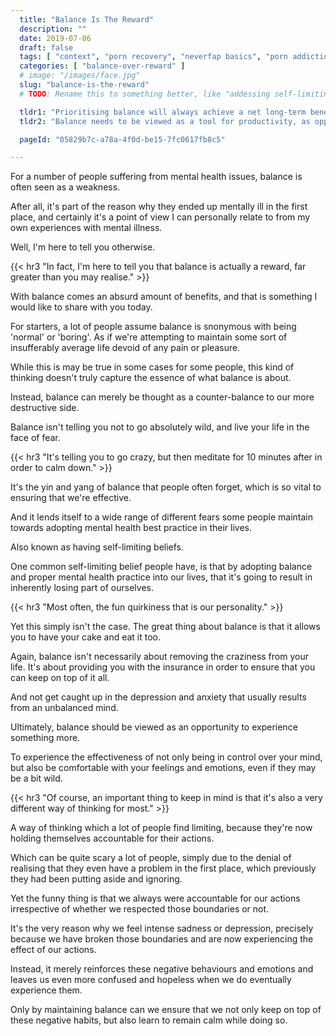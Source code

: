 ```yaml
---
  title: "Balance Is The Reward"
  description: ""
  date: 2019-07-06
  draft: false
  tags: [ "context", "porn recovery", "neverfap basics", "porn addiction", "addiction", "awareness", "nofap", "neverfap", "neverfap deluxe", "neverfap basics" ]
  categories: [ "balance-over-reward" ]
  # image: "/images/face.jpg"
  slug: "balance-is-the-reward"
  # TODO: Rename this to something better, like "addessing self-limiting beliefs towards balance"

  tldr1: "Prioritising balance will always achieve a net long-term benefit compared to compromising balance."
  tldr2: "Balance needs to be viewed as a tool for productivity, as opposed to a burden."

  pageId: "05829b7c-a78a-4f0d-be15-7fc0617fb8c5"

---
```



<!-- Requires one edit -->

For a number of people suffering from mental health issues, balance is often seen as a weakness. 

After all, it's part of the reason why they ended up mentally ill in the first place, and certainly it's a point of view I can personally relate to from my own experiences with mental illness.

Well, I'm here to tell you otherwise.


{{< hr3 "In fact, I'm here to tell you that balance is actually a reward, far greater than you may realise." >}}


With balance comes an absurd amount of benefits, and that is something I would like to share with you today.

For starters, a lot of people assume balance is snonymous with being 'normal' or 'boring'. As if we're attempting to maintain some sort of insufferably average life devoid of any pain or pleasure. 

While this is may be true in some cases for some people, this kind of thinking doesn't truly capture the essence of what balance is about.

Instead, balance can merely be thought as a counter-balance to our more destructive side. 

Balance isn't telling you not to go absolutely wild, and live your life in the face of fear. 


{{< hr3 "It's telling you to go crazy, but then meditate for 10 minutes after in order to calm down." >}}


It's the yin and yang of balance that people often forget, which is so vital to ensuring that we're effective.

And it lends itself to a wide range of different fears some people maintain towards adopting mental health best practice in their lives.

Also known as having self-limiting beliefs.

One common self-limiting belief people have, is that by adopting balance and proper mental health practice into our lives, that it's going to result in inherently losing part of ourselves. 


{{< hr3 "Most often, the fun quirkiness that is our personality." >}}


Yet this simply isn't the case. The great thing about balance is that it allows you to have your cake and eat it too. 

Again, balance isn't necessarily about removing the craziness from your life. It's about providing you with the insurance in order to ensure that you can keep on top of it all.

And not get caught up in the depression and anxiety that usually results from an unbalanced mind. 

Ultimately, balance should be viewed as an opportunity to experience something more.

To experience the effectiveness of not only being in control over your mind, but also be comfortable with your feelings and emotions, even if they may be a bit wild.


{{< hr3 "Of course, an important thing to keep in mind is that it's also a very different way of thinking for most." >}}


A way of thinking which a lot of people find limiting, because they're now holding themselves accountable for their actions.

Which can be quite scary a lot of people, simply due to the denial of realising that they even have a problem in the first place, which previously they had been putting aside and ignoring. 

Yet the funny thing is that we always were accountable for our actions irrespective of whether we respected those boundaries or not.

It's the very reason why we feel intense sadness or depression, precisely because we have broken those boundaries and are now experiencing the effect of our actions.

Instead, it merely reinforces these negative behaviours and emotions and leaves us even more confused and hopeless when we do eventually experience them.

Only by maintaining balance can we ensure that we not only keep on top of these negative habits, but also learn to remain calm while doing so.

<!-- TODO: Write about how ultimately how it's about being effective. -->












